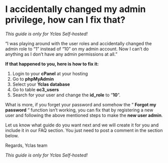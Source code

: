 # I accidentally changed my admin privilege, how can I fix that?

*This guide is only for Yclas Self-hosted!*

“I was playing around with the user roles and accidentally changed the admin role to “1” instead of “10” on my admin account. Now I can’t do anything as I don’t have any admin permissions at all.”

**If that happened to you, here is how to fix it:**

1.  Login to your  **cPanel**  at your hosting
2.  Go to  **phpMyAdmin**
3.  Select your  **Yclas database**
4.  Go to table  **oc3_users**
5.  Search for your user and change the  **id_role**  to “**10**”.



What is more, if you forget your password and somehow the “  **Forgot my password**  “ function isn’t working, you can fix that by registering a new user and following the above mentioned steps to make the  **new user admin**.

Let us know what guide do you want next and we will create it for you and include it in our FAQ section. You just need to post a comment in the section below.

Regards,
Yclas team


*This guide is only for Yclas Self-hosted!*
